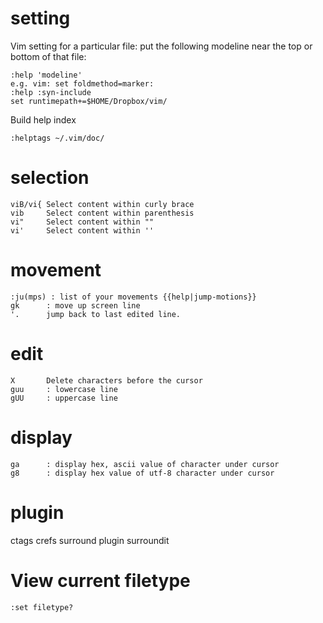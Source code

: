# setting
Vim setting for a particular file:
put the following modeline near the top or bottom of that file:

    :help 'modeline'
    e.g. vim: set foldmethod=marker:
    :help :syn-include
    set runtimepath+=$HOME/Dropbox/vim/

Build help index

    :helptags ~/.vim/doc/

# selection 

    viB/vi{ Select content within curly brace
    vib     Select content within parenthesis
    vi"     Select content within ""
    vi'     Select content within ''

# movement

    :ju(mps) : list of your movements {{help|jump-motions}}
    gk      : move up screen line
    '.      jump back to last edited line.

# edit

    X  	    Delete characters before the cursor
    guu     : lowercase line
    gUU     : uppercase line

# display

    ga      : display hex, ascii value of character under cursor
    g8      : display hex value of utf-8 character under cursor

# plugin
ctags
crefs
surround plugin
surroundit

# View current filetype

	:set filetype?
